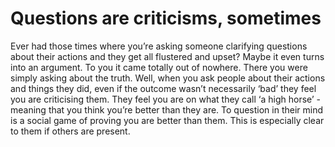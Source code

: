 # Questions are criticisms, sometimes

Ever had those times where you’re asking someone clarifying questions about their actions and they get all flustered and upset? Maybe it even turns into an argument. To you it came totally out of nowhere. There you were simply asking about the truth.
Well, when you ask people about their actions and things they did, even if the outcome wasn’t necessarily ‘bad’ they feel you are criticising them. They feel you are on what they call ‘a high horse’ - meaning that you think you’re better than they are.
To question in their mind is a social game of proving you are better than them. This is especially clear to them if others are present.
